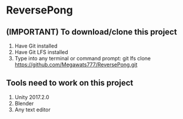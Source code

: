 # ReversePong

## (IMPORTANT) To download/clone this project
1. Have Git installed
2. Have Git LFS installed
3. Type into any terminal or command prompt: git lfs clone https://github.com/Megawats777/ReversePong.git

## Tools need to work on this project
1. Unity 2017.2.0
2. Blender
3. Any text editor
